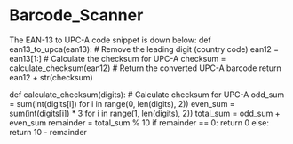 # Barcode_Scanner

The EAN-13 to UPC-A code snippet is down below:
def ean13_to_upca(ean13):
    # Remove the leading digit (country code)
    ean12 = ean13[1:]
    # Calculate the checksum for UPC-A
    checksum = calculate_checksum(ean12)
    # Return the converted UPC-A barcode
    return ean12 + str(checksum)

def calculate_checksum(digits):
    # Calculate checksum for UPC-A
    odd_sum = sum(int(digits[i]) for i in range(0, len(digits), 2))
    even_sum = sum(int(digits[i]) * 3 for i in range(1, len(digits), 2))
    total_sum = odd_sum + even_sum
    remainder = total_sum % 10
    if remainder == 0:
        return 0
    else:
        return 10 - remainder
